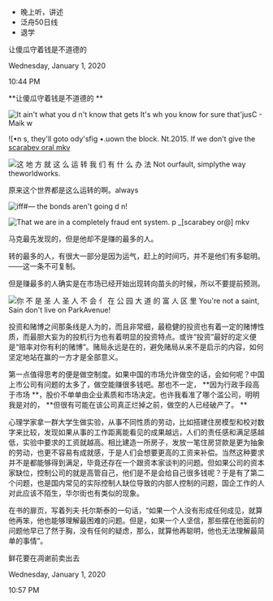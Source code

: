 * 晚上听，讲述
* 泛舟50日线
* 退学



让傻瓜守着钱是不道德的

Wednesday, January 1, 2020

10:44 PM

 

 **让傻瓜守着钱是不道德的 **

![It ain't what you d n't know that gets  It's wh you know for sure that'jusC  - Maik w ](file:///C:/Users/weliv/AppData/Local/Temp/msohtmlclip1/01/clip_image002f.webp)

 

![•n s, they'll goto ody'sfig •.uown the block.  Nt.2015.  If we don't give the  [scarabev oral mkv ](file:///C:/Users/weliv/AppData/Local/Temp/msohtmlclip1/01/clip_image004f.webp)

 

![这 地 方 就 这 么 运 转 我 们 有 什 么 办 法  Not ourfault, simplythe way theworldworks. ](file:///C:/Users/weliv/AppData/Local/Temp/msohtmlclip1/01/clip_image006f.webp)

原来这个世界都是这么运转的啊。always

![iff#—  the bonds aren't going d n! ](file:///C:/Users/weliv/AppData/Local/Temp/msohtmlclip1/01/clip_image008f.webp)

 

![That we are in a completely fraud ent system.  p _[scarabey or@] mkv ](file:///C:/Users/weliv/AppData/Local/Temp/msohtmlclip1/01/clip_image010f.webp)

 

马克最先发现的，但是他却不是赚的最多的人。

转的最多的人，有很大一部分是因为运气，赶上的时间巧，并不是他们有多聪明。——这一条不可复制。

但是赚最多的人确实是在市场已经开始出现转向苗头的时候，所以不要提前预测。

![你 不 是 圣 人 圣 人 不 会 亻 在 公 园 大 道 的 富 人 区 里  You're not a saint, Sain don't live on ParkAvenue! ](file:///C:/Users/weliv/AppData/Local/Temp/msohtmlclip1/01/clip_image012f.webp)

投资和赌博之间那条线是人为的，而且非常细，最稳健的投资也有着一定的赌博性质，而最胆大妄为的投机行为也有着明显的投资特点。或许“投资”最好的定义便是“赔率对你有利的赌博”。赌局永远是在的，避免赌局从来不是启示的内容，如何坚定地站在赢的一方才是全部意义。

第一点值得思考的便是做空制度。如果中国的市场允许做空的话，会如何呢？中国上市公司有问题的太多了，做空能赚很多钱吧。那也不一定， **因为行政手段高于市场 **，股价不单单由企业素质和市场决定。也许我看准了哪个滥公司，明明我是对的， **但很有可能在该公司真正烂掉之前，做空的人已经破产了。 **

心理学家拿一群大学生做实验，从事不同性质的劳动，比如搭建住房模型和校对数字来比较，发现如果从事的工作距离能看见的成果越远，人们的责任感和满足感越低，实验中要求的工资就越高。相比建造一所房子，发放一笔住房贷款是更为抽象的劳动，也更不容易有成就感，于是人们会想要更高的工资来补偿。当然这种要求并不是都能够得到满足，毕竟还存在一个跟资本家谈判的问题。但如果公司的资本家缺位，控制公司的就是高管自己，他们是不是会给自己很多钱呢？于是有了第二个问题，也是国内常见的实际控制人缺位导致的内部人控制的问题，国企工作的人对此应该不陌生，华尔街也有类似的现象。 

在书的扉页，写着列夫·托尔斯泰的一句话，“如果一个人没有形成任何成见，就算他再笨，他也能够理解最困难的问题。但是，如果一个人坚信，那些摆在他面前的问题他早已了然于胸，没有任何的疑虑，那么，就算他再聪明，他也无法理解最简单的事情”。

 

 

 

鲜花要在凋谢前卖出去

Wednesday, January 1, 2020

10:57 PM

 
